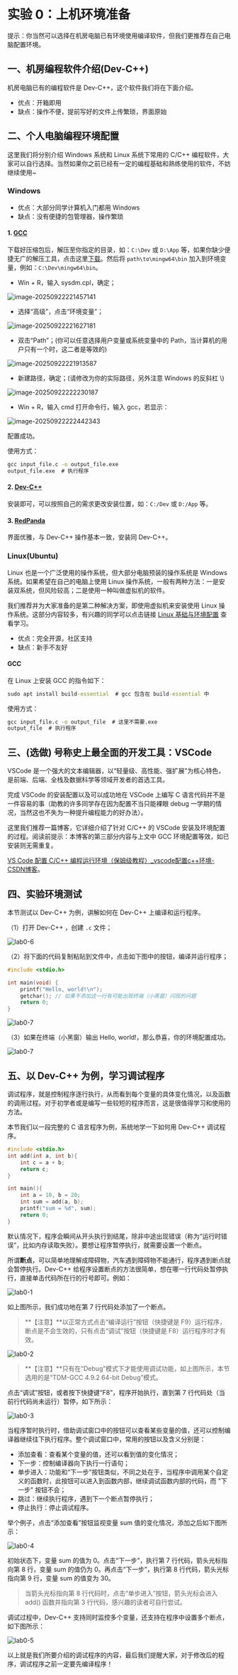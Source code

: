# 实验 0：上机环境准备

提示：你当然可以选择在机房电脑已有环境使用编译软件，但我们更推荐在自己电脑配置环境。



## 一、机房编程软件介绍(Dev-C++)

机房电脑已有的编程软件是 Dev-C++，这个软件我们将在下面介绍。

- 优点：开箱即用
- 缺点：操作不便，提前写好的文件上传繁琐，界面原始



## 二、个人电脑编程环境配置

这里我们将分别介绍 Windows 系统和 Linux 系统下常用的 C/C++ 编程软件，大家可以自行选择。当然如果你之前已经有一定的编程基础和熟练使用的软件，不妨继续使用~

### Windows

- 优点：大部分同学计算机入门都用 Windows
- 缺点：没有便捷的包管理器，操作繁琐

#### 1. [GCC](./assets/x86_64-15.2.0-release-mcf-seh-ucrt-rt_v13-rev0.7z)

下载好压缩包后，解压至你指定的目录，如：`C:\Dev` 或 `D:\App` 等，如果你缺少便捷无广的解压工具，点击这里[下载](./assets/7z2409-x64.exe)。然后将 `path\to\mingw64\bin` 加入到环境变量，例如：`C:\Dev\mingw64\bin`。

-  Win + R，输入 sysdm.cpl，确定；

![image-20250922221457141](img/image-20250922221457141.png)

- 选择“高级”，点击“环境变量”；

![image-20250922221627181](img/image-20250922221627181.png)

- 双击“Path”；(你可以任意选择用户变量或系统变量中的 Path，当计算机的用户只有一个时，这二者是等效的)

![image-20250922221913587](img/image-20250922221913587.png)

- 新建路径，确定；(请修改为你的实际路径，另外注意 Windows 的反斜杠 \\)

![image-20250922222230187](img/image-20250922222230187.png)

- Win + R，输入 cmd 打开命令行，输入 gcc，若显示：


![image-20250922222442343](img/image-20250922222442343.png)

配置成功。



使用方式：

```cmd
gcc input_file.c -o output_file.exe
output_file.exe  # 执行程序
```



#### 2. [Dev-C++](./assets/devcpp-5.1.1.0_64bit_setup.exe)

安装即可，可以按照自己的需求更改安装位置，如：`C:/Dev` 或 `D:/App` 等。



#### 3. [RedPanda](./assets/RedPanda.C++.3.2.win64.MinGW64_11.4.Setup.exe)

界面优雅，与 Dev-C++ 操作基本一致，安装同 Dev-C++。



### Linux(Ubuntu)

Linux 也是一个广泛使用的操作系统，但大部分电脑预装的操作系统是 Windows 系统。如果希望在自己的电脑上使用 Linux 操作系统，一般有两种方法：一是安装双系统，但风险较高；二是使用一种叫做虚拟机的软件。



我们推荐并为大家准备的是第二种解决方案，即使用虚拟机来安装使用 Linux 操作系统。这部分内容较多，有兴趣的同学可以点击链接 [Linux 基础与环境配置](./assets/Linux基础与环境配置.pdf) 查看学习。

- 优点：完全开源，社区支持
- 缺点：新手不友好



#### GCC

在 Linux 上安装 GCC 的指令如下：

```cmd
sudo apt install build-essential  # gcc 包含在 build-essential 中
```



使用方式：

```cmd
gcc input_file.c -o output_file  # 这里不需要.exe
output_file  # 执行程序
```



## 三、(选做) 号称史上最全面的开发工具：VSCode

VSCode 是一个强大的文本编辑器，以“轻量级、高性能、强扩展”为核心特色，是前端、后端、全栈及数据科学等领域开发者的首选工具。

完成 VSCode 的安装配置以及可以成功地在 VSCode 上编写 C 语言代码并不是一件容易的事（助教的许多同学存在因为配置不当只能裸眼 debug 一学期的情况，当然这也不失为一种提升编程能力的好办法）。

这里我们推荐一篇博客，它详细介绍了针对 C/C++ 的 VSCode 安装及环境配置的过程。阅读前提示：本博客的第三部分内容与上文中 GCC 环境配置等效，如已安装则无需重复。

[VS Code 配置 C/C++ 编程运行环境（保姆级教程）_vscode配置c++环境-CSDN博客](https://blog.csdn.net/qq_42417071/article/details/137438374)。



## **四、实验环境测试**

本节测试以 Dev-C++ 为例，讲解如何在 Dev-C++ 上编译和运行程序。

（1）打开 Dev-C++ ，创建 `.c` 文件；

![lab0-6](./img/lab0-6.png)

（2）将下面的代码复制粘贴到文件中，点击如下图中的按钮，编译并运行程序；

```c
#include <stdio.h>

int main(void) {
	printf("Hello, world!\n");
	getchar(); // 如果不添加这一行有可能出现终端（小黑窗）闪现的问题
	return 0;
}
```

![lab0-7](./img/lab0-7.png)

（3）如果在终端（小黑窗）输出 Hello, world!，那么恭喜，你的环境配置成功。

![lab0-7](./img/lab0-8.png)



## **五、以 Dev-C++ 为例，学习调试程序**

调试程序，就是控制程序逐行执行，从而看到每个变量的具体变化情况，以及函数的调用过程。对于初学者或是编写一些较短的程序而言，这是很值得学习和使用的方法。



本节我们以一段完整的 C 语言程序为例，系统地学一下如何用 Dev-C++ 调试程序。

```c
#include <stdio.h>
int add(int a, int b){
    int c = a + b;
    return c;
}

int main(){
    int a = 10, b = 20;
    int sum = add(a, b);
    printf("sum = %d", sum);
    return 0;
}
```



默认情况下，程序会瞬间从开头执行到结尾，除非中途出现错误（称为“运行时错误”，比如内存读取失败）。要想让程序暂停执行，就需要设置一个断点。



所谓**断点**，可以简单地理解成障碍物，汽车遇到障碍物不能通行，程序遇到断点就会暂停执行。Dev-C++ 给程序设置断点的方法很简单，想在哪一行代码处暂停执行，直接单击代码所在行的行号即可。例如：

![lab0-1](./img/lab0-1.gif)



如上图所示，我们成功地在第 7 行代码处添加了一个断点。

> **【注意】**以正常方式点击“编译运行”按钮（快捷键是 F9）运行程序，断点是不会生效的，只有点击“调试”按钮（快捷键是 F8）运行程序时才有效。

![lab0-2](./img/lab0-2.gif)



> **【注意】**只有在“Debug”模式下才能使用调试功能，如上图所示，本节选用的是“TDM-GCC 4.9.2 64-bit Debug”模式。

点击“调试”按钮，或者按下快捷键“F8”，程序开始执行，直到第 7 行代码处（当前行代码尚未运行）暂停，如下所示：

![lab0-3](./img/lab0-3.gif)



当程序暂时执行时，借助调试窗口中的按钮可以查看某些变量的值，还可以控制编译器继续往下执行程序。整个调试窗口中，常用的按钮以及含义分别是：

- 添加查看：查看某个变量的值，还可以看到值的变化情况；
- 下一步：控制编译器向下执行一行语句；
- 单步进入：功能和“下一步”按钮类似，不同之处在于，当程序中调用某个自定义的函数时，此按钮可以进入到函数内部，继续调试函数内部的代码，而 "下一步" 按钮不会；
- 跳过：继续执行程序，遇到下一个断点暂停执行；
- 停止执行：停止调试程序。

举个例子，点击“添加查看”按钮监视变量 sum 值的变化情况，添加之后如下图所示：

![lab0-4](./img/lab0-4.gif)



初始状态下，变量 sum 的值为 0。点击“下一步”，执行第 7 行代码，箭头光标指向第 8 行，变量 sum 的值仍为 0。再点击“下一步”，执行第 8 行代码，箭头光标指向第 9 行，变量 sum 的值变为 30。

> 当箭头光标指向第 8 行代码时，点击“单步进入”按钮，箭头光标会进入 add() 函数并指向第 3 行代码，感兴趣的读者可自行尝试。



调试过程中，Dev-C++ 支持同时监控多个变量，还支持在程序中设置多个断点，如下图所示：

![lab0-5](./img/lab0-5.gif)

以上就是我们所要介绍的调试程序的内容，最后我们提醒大家，对于修改后的程序，调试程序之前一定要先编译程序！